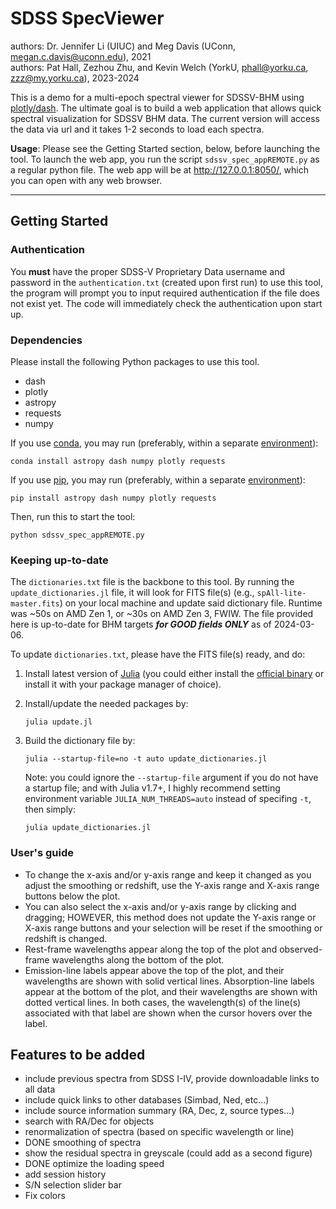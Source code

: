 # SDSS SpecViewer
authors: Dr. Jennifer Li (UIUC) and Meg Davis (UConn, <megan.c.davis@uconn.edu>), 2021 <br />
authors: Pat Hall, Zezhou Zhu, and Kevin Welch (YorkU, <phall@yorku.ca>, <zzz@my.yorku.ca>), 2023-2024

This is a demo for a multi-epoch spectral viewer for SDSSV-BHM using [plotly/dash](https://dash.plotly.com/). The ultimate goal is to build a web application that allows quick spectral visualization for SDSSV BHM data. The current version will access the data via url and it takes 1-2 seconds to load each spectra.

**Usage**: Please see the Getting Started section, below, before launching the tool. To launch the web app, you run the script `sdssv_spec_appREMOTE.py` as a regular python file. The web app will be at <http://127.0.0.1:8050/>, which you can open with any web browser.

---
## Getting Started

### Authentication

You **must** have the proper SDSS-V Proprietary Data username and password in the `authentication.txt` (created upon first run) to use this tool, the program will prompt you to input required authentication if the file does not exist yet. The code will immediately check the authentication upon start up.

### Dependencies
Please install the following Python packages to use this tool.
- dash
- plotly
- astropy
- requests
- numpy

If you use [conda](https://conda.io/), you may run (preferably, within a separate [environment](https://docs.conda.io/projects/conda/en/latest/user-guide/getting-started.html#managing-envs)):
```shell
conda install astropy dash numpy plotly requests
```

If you use [pip](https://pip.pypa.io/), you may run (preferably, within a separate [environment](https://packaging.python.org/en/latest/tutorials/installing-packages/#creating-and-using-virtual-environments)):
```shell
pip install astropy dash numpy plotly requests
```

Then, run this to start the tool:
```shell
python sdssv_spec_appREMOTE.py
```


### Keeping up-to-date

The `dictionaries.txt` file is the backbone to this tool. By running the `update_dictionaries.jl` file, it will look for FITS file(s) (e.g., `spAll-lite-master.fits`) on your local machine and update said dictionary file. Runtime was ~50s on AMD Zen 1, or ~30s on AMD Zen 3, FWIW. The file provided here is up-to-date for BHM targets ***for GOOD fields ONLY*** as of 2024-03-06.

To update `dictionaries.txt`, please have the FITS file(s) ready, and do:
1.	Install latest version of [Julia](https://julialang.org/) (you could either install the [official binary](https://julialang.org/downloads/) or install it with your package manager of choice).
2.	Install/update the needed packages by:

	```shell
	julia update.jl
	```
3.	Build the dictionary file by:

	```shell
	julia --startup-file=no -t auto update_dictionaries.jl
	```
	Note: you could ignore the `--startup-file` argument if you do not have a startup file; and with Julia v1.7+, I highly recommend setting environment variable `JULIA_NUM_THREADS=auto` instead of specifing `-t`, then simply:

	```shell
	julia update_dictionaries.jl
	```


### User's guide
- To change the x-axis and/or y-axis range and keep it changed as you adjust the smoothing or redshift, use the Y-axis range and X-axis range buttons below the plot.
- You can also select the x-axis and/or y-axis range by clicking and dragging; HOWEVER, this method does not update the Y-axis range or X-axis range buttons and your selection will be reset if the smoothing or redshift is changed.
- Rest-frame wavelengths appear along the top of the plot and observed-frame wavelengths along the bottom of the plot.
- Emission-line labels appear above the top of the plot, and their wavelengths are shown with solid vertical lines. Absorption-line labels appear at the bottom of the plot, and their wavelengths are shown with dotted vertical lines. In both cases, the wavelength(s) of the line(s) associated with that label are shown when the cursor hovers over the label.


## Features to be added
- include previous spectra from SDSS I-IV, provide downloadable links to all data
- include quick links to other databases (Simbad, Ned, etc...)
- include source information summary (RA, Dec, z, source types...)
- search with RA/Dec for objects
- renormalization of spectra (based on specific wavelength or line)
- DONE smoothing of spectra
- show the residual spectra in greyscale (could add as a second figure)
- DONE optimize the loading speed
- add session history
- S/N selection slider bar
- Fix colors

